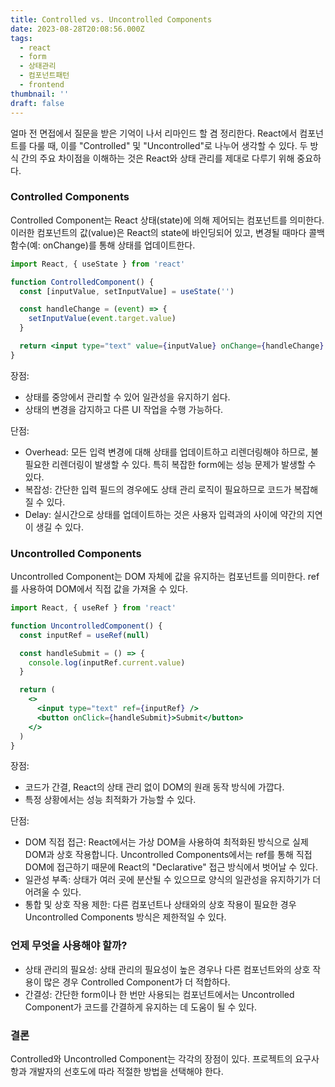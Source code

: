 ```yaml
---
title: Controlled vs. Uncontrolled Components
date: 2023-08-28T20:08:56.000Z
tags:
  - react
  - form
  - 상태관리
  - 컴포넌트패턴
  - frontend
thumbnail: ''
draft: false
---
```


얼마 전 면접에서 질문을 받은 기억이 나서 리마인드 할 겸 정리한다. React에서 컴포넌트를 다룰 때, 이를 "Controlled" 및 "Uncontrolled"로 나누어 생각할 수 있다. 두 방식 간의 주요 차이점을 이해하는 것은 React와 상태 관리를 제대로 다루기 위해 중요하다.

### Controlled Components

Controlled Component는 React 상태(state)에 의해 제어되는 컴포넌트를 의미한다. 이러한 컴포넌트의 값(value)은 React의 state에 바인딩되어 있고, 변경될 때마다 콜백 함수(예: onChange)를 통해 상태를 업데이트한다.

```jsx
import React, { useState } from 'react'

function ControlledComponent() {
  const [inputValue, setInputValue] = useState('')

  const handleChange = (event) => {
    setInputValue(event.target.value)
  }

  return <input type="text" value={inputValue} onChange={handleChange} />
}
```

장점:

- 상태를 중앙에서 관리할 수 있어 일관성을 유지하기 쉽다.
- 상태의 변경을 감지하고 다른 UI 작업을 수행 가능하다.

단점:

- Overhead: 모든 입력 변경에 대해 상태를 업데이트하고 리렌더링해야 하므로, 불필요한 리렌더링이 발생할 수 있다. 특히 복잡한 form에는 성능 문제가 발생할 수 있다.
- 복잡성: 간단한 입력 필드의 경우에도 상태 관리 로직이 필요하므로 코드가 복잡해질 수 있다.
- Delay: 실시간으로 상태를 업데이트하는 것은 사용자 입력과의 사이에 약간의 지연이 생길 수 있다.

### Uncontrolled Components

Uncontrolled Component는 DOM 자체에 값을 유지하는 컴포넌트를 의미한다. ref를 사용하여 DOM에서 직접 값을 가져올 수 있다.

```jsx
import React, { useRef } from 'react'

function UncontrolledComponent() {
  const inputRef = useRef(null)

  const handleSubmit = () => {
    console.log(inputRef.current.value)
  }

  return (
    <>
      <input type="text" ref={inputRef} />
      <button onClick={handleSubmit}>Submit</button>
    </>
  )
}
```

장점:

- 코드가 간결, React의 상태 관리 없이 DOM의 원래 동작 방식에 가깝다.
- 특정 상황에서는 성능 최적화가 가능할 수 있다.

단점:

- DOM 직접 접근: React에서는 가상 DOM을 사용하여 최적화된 방식으로 실제 DOM과 상호 작용합니다. Uncontrolled Components에서는 ref를 통해 직접 DOM에 접근하기 때문에 React의 "Declarative" 접근 방식에서 벗어날 수 있다.
- 일관성 부족: 상태가 여러 곳에 분산될 수 있으므로 양식의 일관성을 유지하기가 더 어려울 수 있다.
- 통합 및 상호 작용 제한: 다른 컴포넌트나 상태와의 상호 작용이 필요한 경우 Uncontrolled Components 방식은 제한적일 수 있다.

### 언제 무엇을 사용해야 할까?

- 상태 관리의 필요성: 상태 관리의 필요성이 높은 경우나 다른 컴포넌트와의 상호 작용이 많은 경우 Controlled Component가 더 적합하다.
- 간결성: 간단한 form이나 한 번만 사용되는 컴포넌트에서는 Uncontrolled Component가 코드를 간결하게 유지하는 데 도움이 될 수 있다.

### 결론

Controlled와 Uncontrolled Component는 각각의 장점이 있다. 프로젝트의 요구사항과 개발자의 선호도에 따라 적절한 방법을 선택해야 한다.
